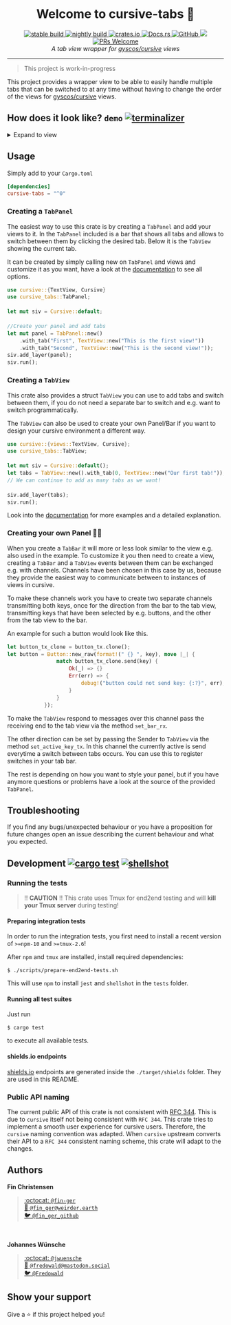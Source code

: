 <h1 align="center">Welcome to cursive-tabs 👋</h1>
<p align="center">
  <a href="https://travis-ci.org/deinstapel/cursive-tabs">
    <img src="https://img.shields.io/endpoint.svg?url=https%3A%2F%2Fdeinstapel.github.io%2Fcursive-tabs%2Fstable-build.json" alt="stable build">
  </a>
  <a href="https://travis-ci.org/deinstapel/cursive-tabs">
    <img src="https://img.shields.io/endpoint.svg?url=https%3A%2F%2Fdeinstapel.github.io%2Fcursive-tabs%2Fnightly-build.json" alt="nightly build">
  </a>
  <a href="https://crates.io/crates/cursive-tabs">
    <img alt="crates.io" src="https://img.shields.io/crates/v/cursive-tabs.svg">
  </a>
  <a href="https://docs.rs/cursive-tabs">
    <img alt="Docs.rs" src="https://docs.rs/cursive-tabs/badge.svg">
  </a>
  <a href="https://github.com/deinstapel/cursive-tabs/blob/master/LICENSE">
    <img alt="GitHub" src="https://img.shields.io/github/license/deinstapel/cursive-tabs.svg">
  </a>
  <a href="http://spacemacs.org">
    <img src="https://cdn.rawgit.com/syl20bnr/spacemacs/442d025779da2f62fc86c2082703697714db6514/assets/spacemacs-badge.svg" />
  </a>
  <a href="http://makeapullrequest.com">
    <img alt="PRs Welcome" src="https://img.shields.io/badge/PRs-welcome-brightgreen.svg">
  </a>
  <br>
  <i>A tab view wrapper for
  <a href="https://github.com/gyscos/cursive">gyscos/cursive</a>
  views</i>
</p>

---

> This project is work-in-progress

This project provides a wrapper view to be able to easily handle multiple tabs that can be switched to at any time without having to change the order of the views for [gyscos/cursive](https://github.com/gyscos/cursive) views.

## How does it look like? `demo` [![terminalizer](https://img.shields.io/badge/GIF-terminalizer-blueviolet.svg)](https://github.com/faressoft/terminalizer)

<details>
  <summary>Expand to view</summary>
  <img src="assets/demo.gif" alt="tabs demo">
</details>

## Usage

Simply add to your `Cargo.toml`

```toml
[dependencies]
cursive-tabs = "^0"
```

### Creating a `TabPanel`

The easiest way to use this crate is by creating a `TabPanel` and add your views to it.
In the `TabPanel` included is a bar that shows all tabs and allows to switch between them by clicking the desired tab. 
Below it is the `TabView` showing the current tab.

It can be created by simply calling new on `TabPanel` and views and customize it as you want, have a look at the [documentation](https://docs.rs/cursive-tabs) to see all options.

```rust
use cursive::{TextView, Cursive}
use cursive_tabs::TabPanel;

let mut siv = Cursive::default;

//Create your panel and add tabs
let mut panel = TabPanel::new()
    .with_tab("First", TextView::new("This is the first view!"))
    .with_tab("Second", TextView::new("This is the second view!"));
siv.add_layer(panel);
siv.run();
```

### Creating a `TabView`

This crate also provides a struct `TabView` you can use to add tabs and switch between them, if you do not need a separate bar to switch and e.g. want to switch programmatically.

The `TabView` can also be used to create your own Panel/Bar if you want to design your cursive environment a different way.

```rust
use cursive::{views::TextView, Cursive};
use cursive_tabs::TabView;

let mut siv = Cursive::default();
let tabs = TabView::new().with_tab(0, TextView::new("Our first tab!"));
// We can continue to add as many tabs as we want!

siv.add_layer(tabs);
siv.run();
```

Look into the [documentation](https://docs.rs/cursive-tabs) for more examples and a detailed explanation.

### Creating your own Panel :hammer::construction:

When you create a `TabBar` it will more or less look similar to the view e.g. also used in the example. To customize it you then need to create a view, creating a `TabBar` and a `TabView` events between them can be exchanged e.g. with channels.
Channels have been chosen in this case by us, because they provide the easiest way to communicate between to instances of views in cursive.

To make these channels work you have to create two separate channels transmitting both keys, once for the direction from the bar to the tab view, transmitting keys that have been selected by e.g. buttons, and the other from the tab view to the bar.

An example for such a button would look like this.
```rust 
let button_tx_clone = button_tx.clone();
let button = Button::new_raw(format!(" {} ", key), move |_| {
                match button_tx_clone.send(key) {
                    Ok(_) => {}
                    Err(err) => {
                        debug!("button could not send key: {:?}", err);
                    }
                }
            });
```

To make the `TabView` respond to messages over this channel pass the receiving end to the tab view via the method `set_bar_rx`.

The other direction can be set by passing the Sender to `TabView` via the method `set_active_key_tx`. In this channel the currently active is send everytime a switch between tabs occurs. You can use this to register switches in your tab bar.

The rest is depending on how you want to style your panel, but if you have anymore questions or problems have a look at the source of the provided `TabPanel`.
 
## Troubleshooting

If you find any bugs/unexpected behaviour or you have a proposition for future changes open an issue describing the current behaviour and what you expected.

## Development [![cargo test](https://img.shields.io/endpoint.svg?url=https%3A%2F%2Fdeinstapel.github.io%2Fcursive-tabs%2Fcargo-test.json)](https://travis-ci.org/deinstapel/cursive-tabs) [![shellshot](https://img.shields.io/endpoint.svg?url=https%3A%2F%2Fdeinstapel.github.io%2Fcursive-tabs%2Fshellshot.json)](https://github.com/fin-ger/shellshot)

### Running the tests

> :bangbang: **CAUTION** :bangbang: This crate uses Tmux for end2end testing and will **kill your Tmux server** during testing!

#### Preparing integration tests

In order to run the integration tests, you first need to install a recent version of `>=npm-10` and `>=tmux-2.6`!

After `npm` and `tmux` are installed, install required dependencies:

```
$ ./scripts/prepare-end2end-tests.sh
```

This will use `npm` to install `jest` and `shellshot` in the `tests` folder.

#### Running all test suites

Just run

```
$ cargo test
```

to execute all available tests.

#### shields.io endpoints

[shields.io](https://shields.io) endpoints are generated inside the `./target/shields` folder. They are used in this README.

### Public API naming

The current public API of this crate is not consistent with [RFC 344](https://github.com/rust-lang/rfcs/pull/344). This is due to `cursive` itself not being
consistent with `RFC 344`. This crate tries to implement a smooth user experience for cursive
users. Therefore, the `cursive` naming convention was adapted. When `cursive` upstream converts
their API to a `RFC 344` consistent naming scheme, this crate will adapt to the changes.

## Authors

**Fin Christensen**

> [:octocat: `@fin-ger`](https://github.com/fin-ger)  
> [:elephant: `@fin_ger@weirder.earth`](https://weirder.earth/@fin_ger)  
> [:bird: `@fin_ger_github`](https://twitter.com/fin_ger_github)  

<br>

**Johannes Wünsche**

> [:octocat: `@jwuensche`](https://github.com/jwuensche)  
> [:elephant: `@fredowald@mastodon.social`](https://mastodon.social/web/accounts/843376)  
> [:bird: `@Fredowald`](https://twitter.com/fredowald)  

## Show your support

Give a :star: if this project helped you!
